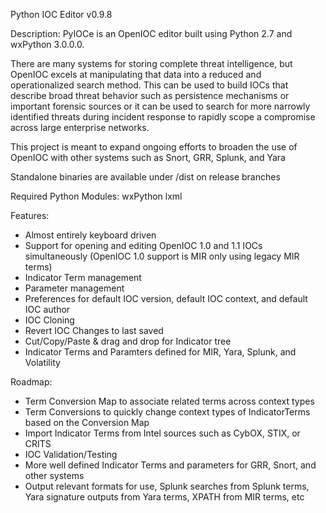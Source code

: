 Python IOC Editor v0.9.8


Description: 
PyIOCe is an OpenIOC editor built using Python 2.7 and wxPython 3.0.0.0.  

There are many systems for storing complete threat intelligence, but OpenIOC excels at manipulating that data into a reduced and 
operationalized search method.  This can be used to build IOCs that describe broad threat behavior such as persistence mechanisms 
or important forensic sources or it can be used to search for more narrowly identified threats during incident response to rapidly 
scope a compromise across large enterprise networks. 

This project is meant to expand ongoing efforts to broaden the use of OpenIOC with other systems such as Snort, GRR, Splunk, and Yara

Standalone binaries are available under /dist on release branches

Required Python Modules:
wxPython
lxml

Features:
- Almost entirely keyboard driven
- Support for opening and editing OpenIOC 1.0 and 1.1 IOCs simultaneously (OpenIOC 1.0 support is MIR only using legacy MIR terms)
- Indicator Term management
- Parameter management
- Preferences for default IOC version, default IOC context, and default IOC author
- IOC Cloning
- Revert IOC Changes to last saved
- Cut/Copy/Paste & drag and drop for Indicator tree
- Indicator Terms and Paramters defined for MIR, Yara, Splunk, and Volatility

Roadmap:
- Term Conversion Map to associate related terms across context types
- Term Conversions to quickly change context types of IndicatorTerms based on the Conversion Map
- Import Indicator Terms from Intel sources such as CybOX, STIX, or CRITS
- IOC Validation/Testing
- More well defined Indicator Terms and parameters for GRR, Snort, and other systems
- Output relevant formats for use, Splunk searches from Splunk terms, Yara signature outputs from Yara terms, XPATH from MIR terms, etc
